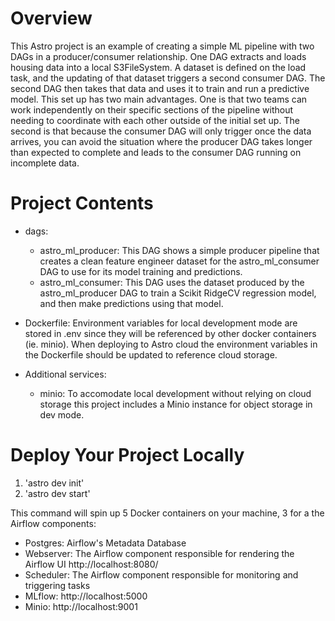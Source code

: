 Overview
========

This Astro project is an example of creating a simple ML pipeline with two DAGs in a producer/consumer relationship. One DAG extracts and loads housing data into a local S3FileSystem. A dataset is defined on the load task, and the updating of that dataset triggers a second consumer DAG. The second DAG then takes that data and uses it to train and run a predictive model. This set up has two main advantages. One is that two teams can work independently on their specific sections of the pipeline without needing to coordinate with each other outside of the initial set up. The second is that because the consumer DAG will only trigger once the data arrives, you can avoid the situation where the producer DAG takes longer than expected to complete and leads to the consumer DAG running on incomplete data.
  

  
Project Contents
================

  
- dags:  
    - astro_ml_producer: This DAG shows a simple producer pipeline that creates a clean feature engineer dataset for the astro_ml_consumer DAG to use for its model training and predictions.  
    - astro_ml_consumer: This DAG uses the dataset produced by the astro_ml_producer DAG to train a Scikit RidgeCV regression model, and then make predictions using that model. 
  
- Dockerfile: Environment variables for local development mode are stored in .env since they will be referenced by other docker containers (ie. minio).   When deploying to Astro cloud the environment variables in the Dockerfile should be updated to reference cloud storage.  
  
- Additional services:  
    - minio: To accomodate local development without relying on cloud storage this project includes a Minio instance for object storage in dev mode.  


Deploy Your Project Locally
===========================

1. 'astro dev init'  
2. 'astro dev start'  

This command will spin up 5 Docker containers on your machine, 3 for a the Airflow components:

- Postgres: Airflow's Metadata Database
- Webserver: The Airflow component responsible for rendering the Airflow UI http://localhost:8080/
- Scheduler: The Airflow component responsible for monitoring and triggering tasks
- MLflow: http://localhost:5000
- Minio: http://localhost:9001
